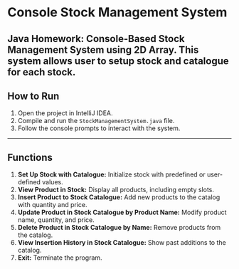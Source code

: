 # Console Stock Management System
Java Homework: Console-Based Stock Management System using 2D Array.
This system allows user to setup stock and catalogue for each stock.
------------------------------------
## How to Run
1. Open the project in IntelliJ IDEA.
2. Compile and run the `StockManagementSystem.java` file.
3. Follow the console prompts to interact with the system.
------------------------------------
## Functions
1. **Set Up Stock with Catalogue:**
   Initialize stock with predefined or user-defined values.
2. **View Product in Stock:**
   Display all products, including empty slots.
3. **Insert Product to Stock Catalogue:**
   Add new products to the catalog with quantity and price.
4. **Update Product in Stock Catalogue by Product Name:**
   Modify product name, quantity, and price.
5. **Delete Product in Stock Catalogue by Name:**
   Remove products from the catalog.
6. **View Insertion History in Stock Catalogue:**
   Show past additions to the catalog.
7. **Exit:**
   Terminate the program.
